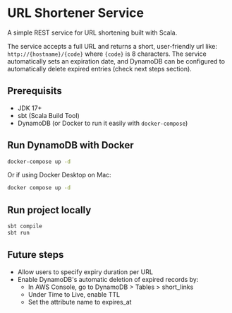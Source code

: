 # URL Shortener Service
A simple REST service for URL shortening built with Scala.

The service accepts a full URL and returns a short, user-friendly url like:
`http://{hostname}/{code}` where `{code}` is 8 characters.
The service automatically sets an expiration date, and DynamoDB can be configured to automatically delete expired entries (check next steps section).

## Prerequisits

- JDK 17+
- sbt (Scala Build Tool)
- DynamoDB
  (or Docker to run it easily with `docker-compose`)

## Run DynamoDB with Docker

```bash
docker-compose up -d
```
Or if using Docker Desktop on Mac:
```bash
docker compose up -d
```

## Run project locally 
```bash
sbt compile
sbt run
```

## Future steps
- Allow users to specify expiry duration per URL
- Enable DynamoDB's automatic deletion of expired records by:
	- In AWS Console, go to DynamoDB > Tables > short_links
	- Under Time to Live, enable TTL
	- Set the attribute name to expires_at